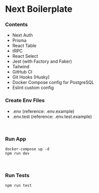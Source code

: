 # Next Boilerplate

### Contents
- Next Auth
- Prisma
- React Table
- tRPC
- React Select
- Jest (with Factory and Faker)
- Tailwind
- GitHub CI
- Git Hooks (Husky)
- Docker Compose config for PostgreSQL
- Eslint custom config

### Create Env Files

- .env (reference: .env.example)
- .env.test (reference: .env.test.example)

<br>

### Run App

```
docker-compose up -d
npm run dev
```

<br>

### Run Tests

```
npm run test
```
